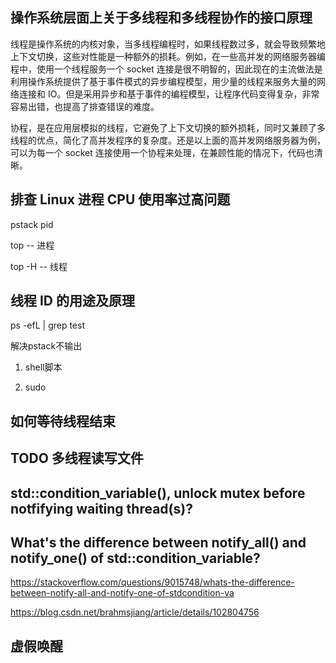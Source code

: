 ## 操作系统层面上关于多线程和多线程协作的接口原理

线程是操作系统的内核对象，当多线程编程时，如果线程数过多，就会导致频繁地上下文切换，这些对性能是一种额外的损耗。例如，在一些高并发的网络服务器编程中，使用一个线程服务一个 socket 连接是很不明智的，因此现在的主流做法是利用操作系统提供了基于事件模式的异步编程模型，用少量的线程来服务大量的网络连接和 IO。但是采用异步和基于事件的编程模型，让程序代码变得复杂，非常容易出错，也提高了排查错误的难度。

协程，是在应用层模拟的线程，它避免了上下文切换的额外损耗，同时又兼顾了多线程的优点，简化了高并发程序的复杂度。还是以上面的高并发网络服务器为例，可以为每一个 socket 连接使用一个协程来处理，在兼顾性能的情况下，代码也清晰。

## 排查 Linux 进程 CPU 使用率过高问题

pstack pid

top      -- 进程

top -H   -- 线程

## 线程 ID 的用途及原理

ps -efL | grep test

解决pstack不输出

1. shell脚本

2. sudo

## 如何等待线程结束

## TODO 多线程读写文件

## std::condition_variable(), unlock mutex before notfifying waiting thread(s)?

## What's the difference between notify_all() and notify_one() of std::condition_variable?

https://stackoverflow.com/questions/9015748/whats-the-difference-between-notify-all-and-notify-one-of-stdcondition-va

https://blog.csdn.net/brahmsjiang/article/details/102804756

## 虚假唤醒